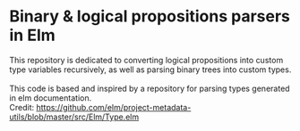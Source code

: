 # Binary & logical propositions parsers in Elm
This repository is dedicated to converting logical propositions into custom type variables recursively, as well as parsing binary trees into custom types. <br/>
<br/>
This code is based and inspired by a repository for parsing types generated in elm documentation. <br/>
Credit: https://github.com/elm/project-metadata-utils/blob/master/src/Elm/Type.elm <br/>
